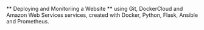 ** Deploying and Monitoriing a Website **
using Git, DockerCloud and Amazon Web Services services,
created with Docker, Python, Flask, Ansible and Prometheus.